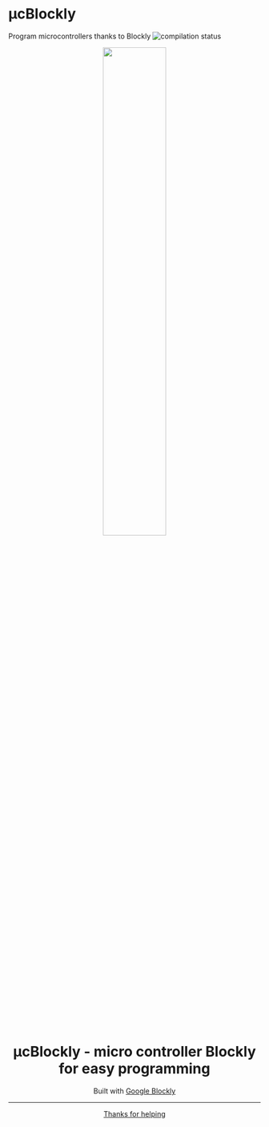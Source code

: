 # µcBlockly
  Program microcontrollers thanks to Blockly
![compilation status](https://github.com//A-S-T-U-C-E/ucBlockly/actions/workflows/node.js.yml/badge.svg?event=push)

<div align = 'center'>
  <img src = 'https://developers.google.com/static/blockly/images/logos/logo_standard.svg' width = '50%'>
  <h1>µcBlockly - micro controller Blockly for easy programming</h1>
  <p>Built with <a href="https://developers.google.com/blockly">Google Blockly</a></p>
</div>

---
<p align = 'center'><a href="https://github.com/A-S-T-U-C-E/ucBlockly/pulls">Thanks for helping</a></p>